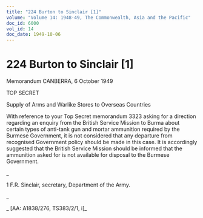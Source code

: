 ```yaml
---
title: "224 Burton to Sinclair [1]"
volume: "Volume 14: 1948-49, The Commonwealth, Asia and the Pacific"
doc_id: 6000
vol_id: 14
doc_date: 1949-10-06
---
```


# 224 Burton to Sinclair [1]

Memorandum CANBERRA, 6 October 1949

TOP SECRET

Supply of Arms and Warlike Stores to Overseas Countries

With reference to your Top Secret memorandum 3323 asking for a direction regarding an enquiry from the British Service Mission to Burma about certain types of anti-tank gun and mortar ammunition required by the Burmese Government, it is not considered that any departure from recognised Government policy should be made in this case. It is accordingly suggested that the British Service Mission should be informed that the ammunition asked for is not available for disposal to the Burmese Government.

_

1 F.R. Sinclair, secretary, Department of the Army.

_

_ [AA: A1838/276, TS383/2/1, i]_
